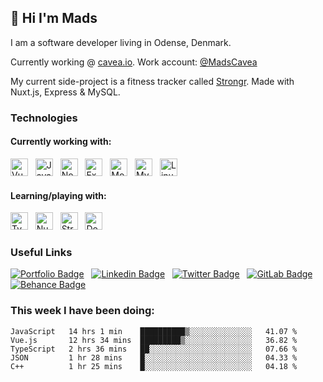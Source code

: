 ## 👋 Hi I'm Mads

I am a software developer living in Odense, Denmark.

Currently working @ [cavea.io](https://cavea.io). Work account: [@MadsCavea](https://github.com/MadsCavea)

My current side-project is a fitness tracker called [Strongr](https://stron.gr). Made with Nuxt.js, Express & MySQL.

### Technologies

#### Currently working with:

<img src="https://img.shields.io/badge/Vue.js-282C34?logo=vuedotjs&style=for-the-badge&link=https://github.com/Hougesen?tab=repositories&q=&type=&language=vue&sort=" alt="Vue.js logo" title="Vue.js" height="28" /> &nbsp;
<img src="https://img.shields.io/badge/JavaScript-282C34?logo=javascript&style=for-the-badge&link=https://github.com/Hougesen?tab=repositories&q=&type=&language=javascript&sort=" alt="JavaScript logo" title="JavaScript" height="28" /> &nbsp;
<img src="https://img.shields.io/badge/Node.js-282C34?logo=node-dot-js&style=for-the-badge&link=https://github.com/Hougesen?tab=repositories&q=&type=&language=javascript&sort=" alt="Node.js logo" title="Node.js" height="28" /> &nbsp;
<img src="https://img.shields.io/badge/Express-282C34?logo=express&style=for-the-badge&link=https://github.com/Hougesen?tab=repositories&q=&type=&language=javascript&sort=" alt="Express.js logo" title="Express.js" height="28" /> &nbsp;
<img src="https://img.shields.io/badge/MongoDB-282C34?logo=mongodb&style=for-the-badge&link=https://github.com/Hougesen?tab=repositories&q=mongodb&type=&language=&sort=" alt="MongoDB logo" title="MongoDB" height="28" /> &nbsp;
<img src="https://img.shields.io/badge/MySQL-282C34?logo=mysql&style=for-the-badge&logoColor=white&link=https://github.com/Hougesen?tab=repositories&q=mysql&type=&language=&sort=" alt="MySQL logo" title="MySQL" height="28" /> &nbsp;
<img src="https://img.shields.io/badge/Linux-282C34?logo=linux&style=for-the-badge&logoColor=white&link=https://github.com/Hougesen?tab=repositories&q=linux&type=&language=&sort=" alt="Linux logo" title="Linux" height="28" /> &nbsp;

#### Learning/playing with:

<img src="https://img.shields.io/badge/TypeScript-282C34?logo=typescript&style=for-the-badge&link=https://github.com/Hougesen?tab=repositories&q=typescript&type=&language=&sort=" alt="TypeScript logo" title="TypeScript" height="28" /> &nbsp;
<img src="https://img.shields.io/badge/Nuxt.js-282C34?logo=nuxt-dot-js&style=for-the-badge&link=https://github.com/Hougesen?tab=repositories&q=nuxt&type=&language=&sort=" alt="Nuxt.js logo" title="Nuxt.js" height="28" /> &nbsp;
<img src="https://img.shields.io/badge/Strapi-282C34?logo=Strapi&style=for-the-badge&logoColor=8c4bff&link=https://github.com/Hougesen?tab=repositories&q=strapi&type=&language=&sort=" alt="Strapi logo" title="Strapi" height="28" /> &nbsp;
<img src="https://img.shields.io/badge/Docker-282C34?logo=docker&style=for-the-badge&link=https://github.com/Hougesen?tab=repositories&q=docker&type=&language=&sort=" alt="Docker logo" title="Docker" height="28" /> &nbsp;

<!-- #### Previously worked/played with:
<img src="https://img.shields.io/badge/PHP-282C34?logo=php&style=for-the-badge&link=https://github.com/Hougesen?tab=repositories&q=&type=&language=php&sort=" alt="PHP logo" title="PHP" height="28" /> &nbsp;
<img src="https://img.shields.io/badge/Ruby-282C34?logo=ruby&style=for-the-badge&logoColor=cc342d&link=https://github.com/Hougesen?tab=repositories&q=&type=&language=ruby&sort=" alt="Ruby logo" title="Ruby" height="28" /> &nbsp;
 -->

### Useful Links

[![Portfolio Badge](https://img.shields.io/badge/Portfolio-282C34?&style=for-the-badge&logo=node-js&logoColor=white&link=https://mhouge.dk/)](https://mhouge.dk/) &nbsp;
[![Linkedin Badge](https://img.shields.io/badge/-LinkedIn-282C34?style=for-the-badge&logo=Linkedin&logoColor=0077b5&link=https://www.linkedin.com/in/mads-hougesen/)](https://www.linkedin.com/in/mads-hougesen-78733016a/) &nbsp;
[![Twitter Badge](https://img.shields.io/badge/-Twitter-282C34?style=for-the-badge&logo=Twitter&link=https://twitter.com/Mads_Hougesen/)](https://twitter.com/Mads_Hougesen/) &nbsp;
[![GitLab Badge](https://img.shields.io/badge/-GitLab-282C34?style=for-the-badge&logo=GitLab&link=https://gitlab.com/Hougesen/)](https://gitlab.com/Hougesen) &nbsp;
[![Behance Badge](https://img.shields.io/badge/-Behance-282C34?style=for-the-badge&logo=Behance&logoColor=1769ff&link=https://www.behance.net/MadsHougesen/)](https://www.behance.net/MadsHougesen/) &nbsp;

<!-- * [CodeWars](https://www.codewars.com/users/Hougesen) // [LeetCode](https://leetcode.com/hougesen/) -->

### This week I have been doing:

<!--START_SECTION:waka-->
```text
JavaScript   14 hrs 1 min    ██████████▒░░░░░░░░░░░░░░   41.07 % 
Vue.js       12 hrs 34 mins  █████████▒░░░░░░░░░░░░░░░   36.82 % 
TypeScript   2 hrs 36 mins   ██░░░░░░░░░░░░░░░░░░░░░░░   07.66 % 
JSON         1 hr 28 mins    █░░░░░░░░░░░░░░░░░░░░░░░░   04.33 % 
C++          1 hr 25 mins    █░░░░░░░░░░░░░░░░░░░░░░░░   04.18 % 
```
<!--END_SECTION:waka-->
